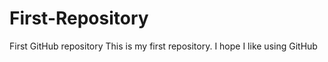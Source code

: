 First-Repository
================

First GitHub repository
This is my first repository.
I hope I like using GitHub
